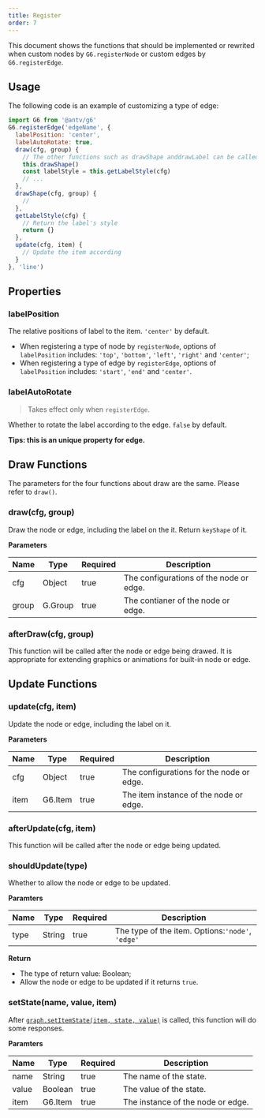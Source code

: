 ```yaml
---
title: Register
order: 7
---
```


This document shows the functions that should be implemented or rewrited when custom nodes by `G6.registerNode` or custom edges by `G6.registerEdge`. 

## Usage
The following code is an example of customizing a type of edge:
```javascript
import G6 from '@antv/g6'
G6.registerEdge('edgeName', {
  labelPosition: 'center',
  labelAutoRotate: true,
  draw(cfg, group) {
    // The other functions such as drawShape anddrawLabel can be called in draw(cfg, group)
    this.drawShape()
    const labelStyle = this.getLabelStyle(cfg)
    // ...
  },
  drawShape(cfg, group) {
    // 
  },
  getLabelStyle(cfg) {
    // Return the label's style
    return {}
  },
  update(cfg, item) {
    // Update the item according
  }
}, 'line')
```

## Properties

### labelPosition
The relative positions of label to the item. `'center'` by default.

- When registering a type of node by `registerNode`, options of `labelPosition` includes: `'top'`, `'bottom'`, `'left'`, `'right'` and `'center'`;
- When registering a type of edge by `registerEdge`, options of `labelPosition` includes: `'start'`, `'end'` and `'center'`.

### labelAutoRotate
> Takes effect only when `registerEdge`.

Whether to rotate the label according to the edge. `false` by default.

**Tips: this is an unique property for edge.**

## Draw Functions
The parameters for the four functions about draw are the same. Please refer to `draw()`.

### draw(cfg, group)
Draw the node or edge, including the label on the it. Return `keyShape` of it.

**Parameters**

| Name | Type | Required | Description |
| --- | --- | --- | --- |
| cfg | Object | true | The configurations of the node or edge. |
| group | G.Group | true | The contianer of the node or edge. |

### afterDraw(cfg, group)
This function will be called after the node or edge being drawed. It is appropriate for extending graphics or animations for built-in node or edge.

## Update Functions

### update(cfg, item)
Update the node or edge, including the label on it.

**Parameters**

| Name | Type | Required | Description |
| --- | --- | --- | --- |
| cfg | Object | true | The configurations for the node or edge. |
| item | G6.Item | true | The item instance of the node or edge. |

### afterUpdate(cfg, item)
This function will be called after the node or edge being updated.

### shouldUpdate(type)
Whether to allow the node or edge to be updated.

**Paramters**

| Name | Type | Required | Description |
| --- | --- | --- | --- |
| type | String | true | The type of the item. Options:`'node'`, `'edge'` |

**Return**

- The type of return value: Boolean;
- Allow the node or edge to be updated if it returns `true`.

### setState(name, value, item)
After [`graph.setItemState(item, state, value)`](/en/docs/api/Graph/#setitemstateitem-state-enabled) is called, this function will do some responses.

**Paramters**

| Name | Type | Required | Description |
| --- | --- | --- | --- |
| name | String | true | The name of the state. |
| value | Boolean | true | The value of the state. |
| item | G6.Item | true | The instance of the node or edge. |
